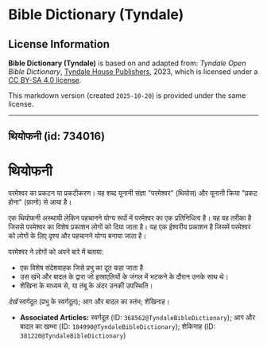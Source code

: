 # Bible Dictionary (Tyndale)

## License Information

**Bible Dictionary (Tyndale)** is based on and adapted from: _Tyndale Open Bible Dictionary_, [Tyndale House Publishers](https://tyndaleopenresources.com/), 2023, which is licensed under a [CC BY-SA 4.0 license](https://creativecommons.org/licenses/by-sa/4.0/legalcode.en).

This markdown version (created `2025-10-20`) is provided under the same license.



--------------------------------

## थियोफनी (id: 734016)

थियोफनी
=======

परमेश्वर का प्रकटन या प्रकटीकरण। यह शब्द यूनानी संज्ञा "परमेश्वर" (थियोस) और यूनानी क्रिया "प्रकट होना" (फ़ानो) से आया है।

एक थियोफनी अस्थायी लेकिन पहचानने योग्य रूपों में परमेश्वर का एक प्रतिनिधित्व है। यह वह तरीका है जिससे परमेश्वर का विशेष प्रकाशन लोगों को दिया जाता है। यह एक ईश्वरीय प्रकाशन है जिसमें परमेश्वर को लोगों के लिए दृश्य और पहचानने योग्य बनाया जाता है।

परमेश्वर ने लोगों को अपने बारे में बताया:

* एक विशेष संदेशवाहक जिसे प्रभु का दूत कहा जाता है
* उस खंभे और बादल के द्वारा जो इस्राएलियों के जंगल में भटकने के दौरान उनके साथ थे।
* शेखिना के माध्यम से, या तंबू के अंदर उनकी उपस्थिति।

*देखें* स्वर्गदूत (प्रभु के स्वर्गदूत); आग और बादल का स्तंभ; शेखिनाह। 

* **Associated Articles:** स्वर्गदूत (ID: `368562@TyndaleBibleDictionary`); आग और बादल का खम्भा (ID: `184990@TyndaleBibleDictionary`); शेकिनाह (ID: `381220@TyndaleBibleDictionary`)

